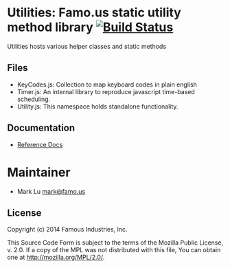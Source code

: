 Utilities: Famo.us static utility method library [![Build Status](https://travis-ci.org/Famous/utilities.svg)](https://travis-ci.org/Famous/utilities)
================================================

Utilities hosts various helper classes and static methods


## Files

- KeyCodes.js:  Collection to map keyboard codes in plain english
- Timer.js: An internal library to reproduce javascript time-based scheduling.
- Utility.js: This namespace holds standalone functionality.


## Documentation
- [Reference Docs][reference-documentation]


# Maintainer

- Mark Lu <mark@famo.us>


## License

Copyright (c) 2014 Famous Industries, Inc.

This Source Code Form is subject to the terms of the Mozilla Public License,
v. 2.0. If a copy of the MPL was not distributed with this file, You can obtain
one at http://mozilla.org/MPL/2.0/.


[reference-documentation]: http://famo.us/docs
